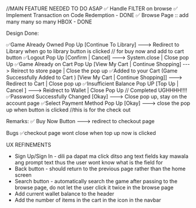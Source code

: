 //MAIN FEATURE NEEDED TO DO ASAP
✅ Handle FILTER on browse
✅ Implement Transaction on Code Redemption - DONE
✅ Browse Page :: add many many so many HBOX - DONE

Design Done:

✅Game Already Owned Pop Up [Continue To Library] ---> Redirect to Library when go to library button is clicked // for buy now and add to cart button
✅Logout Pop Up [Confirm | Cancel] ---> System.close | Close pop Up
✅Game Already on  Cart Pop Up [View My Cart | Continue Shopping] ---> Reirect to store page | Close the pop up
✅Added to your Cart (Game Successfully Added to Cart ) [View My Cart | Continue Shopping]] ---> Redirect to Cart | Close pop up
✅Insufficient Balance Pop UP [Top Up | Cancel ] ---> Reidrect to Wallet | Close Pop Up // Completed UGHHHH!!!!
✅Password Successfully Changed [Okay] ---> Close pop up, stay on the account page
✅Select Payment Method Pop Up [Okay] ---> close the pop up when button is clicked //this is for the check out

Remarks:
✅ Buy Now Button ---> redirect to checkout page

Bugs
✅checkout page wont close when top up now is clicked 

UX REFINEMENTS 
- Sign Up/Sign In - dili pa dapat ma click ditso ang text fields kay mawala ang prompt text thus the user wont know what is the field for
- Back button - should return to the previous page rather than the home screen 
- Search button - automatically search the game after passing to the browse page, do not let the user click it twice in the browse page 
- Add current wallet balance to the header 
- Add the number of items in the cart in the icon in the navbar


